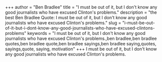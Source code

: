 +++
author = "Ben Bradlee"
title = "I must be out of it, but I don't know any good journalists who have excused Clinton's problems."
description = "the best Ben Bradlee Quote: I must be out of it, but I don't know any good journalists who have excused Clinton's problems."
slug = "i-must-be-out-of-it-but-i-dont-know-any-good-journalists-who-have-excused-clintons-problems"
keywords = "I must be out of it, but I don't know any good journalists who have excused Clinton's problems.,ben bradlee,ben bradlee quotes,ben bradlee quote,ben bradlee sayings,ben bradlee saying,quotes, sayings,quote, saying, motivation"
+++
I must be out of it, but I don't know any good journalists who have excused Clinton's problems.
